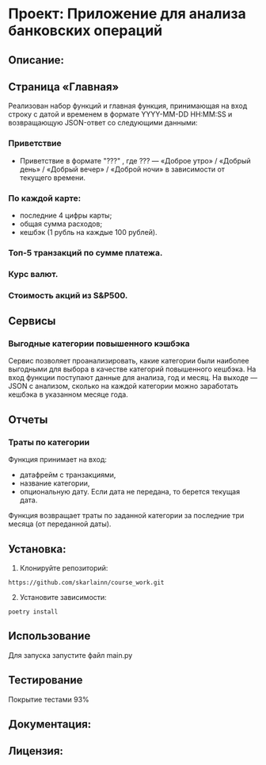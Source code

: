 # Проект: Приложение для анализа банковских операций
## Описание:
## Страница «Главная»
Реализован набор функций и главная функция, принимающая на вход строку с датой и временем в формате 
YYYY-MM-DD HH:MM:SS
 и возвращающую JSON-ответ со следующими данными:
### Приветствие
* Приветствие в формате "???"
, где 
???
 — «Доброе утро» / «Добрый день» / «Добрый вечер» / «Доброй ночи» в зависимости от текущего времени.
### По каждой карте:
  * последние 4 цифры карты;
  * общая сумма расходов;
  * кешбэк (1 рубль на каждые 100 рублей).
### Топ-5 транзакций по сумме платежа.
### Курс валют.
### Стоимость акций из S&P500.

## Сервисы
### Выгодные категории повышенного кэшбэка
Сервис позволяет проанализировать, 
какие категории были наиболее выгодными для выбора в качестве категорий повышенного кешбэка.
На вход функции поступают данные для анализа, год и месяц.
На выходе — JSON с анализом, сколько на каждой категории можно заработать кешбэка в указанном месяце года.

## Отчеты
### Траты по категории
Функция принимает на вход:

* датафрейм с транзакциями,
* название категории,
* опциональную дату.
Если дата не передана, то берется текущая дата.

Функция возвращает траты по заданной категории за последние три месяца (от переданной даты).

## Установка:

1. Клонируйте репозиторий:
```
https://github.com/skarlainn/course_work.git
```

2. Установите зависимости:
```
poetry install
```
## Использование
Для запуска запустите файл main.py
## Тестирование
Покрытие тестами 93%
## Документация:


## Лицензия: